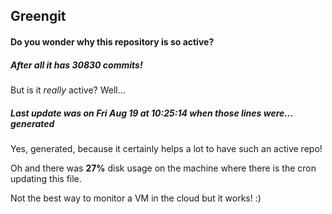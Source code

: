 ## Greengit

#### Do you wonder why this repository is so active?

##### After all it has 30830 commits!

But is it *really* active? Well...

##### Last update was on Fri Aug 19 at 10:25:14 when those lines were... generated

Yes, generated, because it certainly helps a lot to have such an active repo!

Oh and there was **27%** disk usage on the machine
where there is the cron updating this file.

Not the best way to monitor a VM in the cloud but it works! :)
